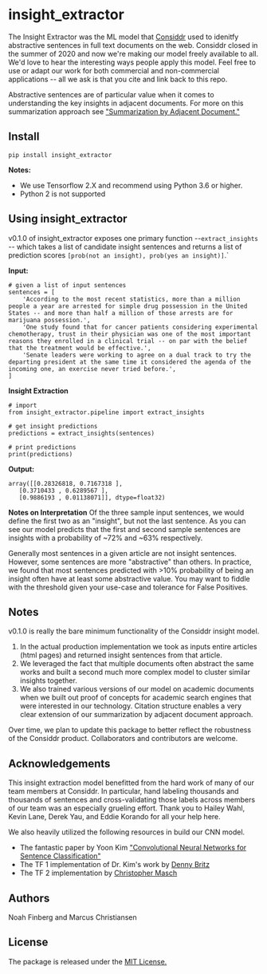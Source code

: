 # insight_extractor
The Insight Extractor was the ML model that [Considdr](https://medium.com/considdr-history) used to idenitfy abstractive sentences in full text documents on the web. Considdr closed in the summer of 2020 and now we're making our model freely available to all. We'd love to hear the interesting ways people apply this model. Feel free to use or adapt our work for both commercial and non-commercial applications -- all we ask is that you cite and link back to this repo.

Abstractive sentences are of particular value when it comes to understanding the key insights in adjacent documents. For more on this summarization approach see ["Summarization by Adjacent Document."](https://medium.com/considdr-history)

## Install

    pip install insight_extractor

  **Notes:** 
  - We use Tensorflow 2.X and recommend using Python 3.6 or higher.
  - Python 2 is not supported

## Using insight_extractor

v0.1.0 of insight_extractor exposes one primary function --`extract_insights` -- which takes a list of candidate insight sentences and returns  a list of prediction scores `[prob(not an insight), prob(yes an insight)]`.`

**Input:**

    # given a list of input sentences
    sentences = [
	    'According to the most recent statistics, more than a million people a year are arrested for simple drug possession in the United States -- and more than half a million of those arrests are for marijuana possession.',
	    'One study found that for cancer patients considering experimental chemotherapy, trust in their physician was one of the most important reasons they enrolled in a clinical trial -- on par with the belief that the treatment would be effective.',
	    'Senate leaders were working to agree on a dual track to try the departing president at the same time it considered the agenda of the incoming one, an exercise never tried before.',
    ]

**Insight Extraction**
    
    # import
    from insight_extractor.pipeline import extract_insights
    
    # get insight predictions
    predictions = extract_insights(sentences)
    
    # print predictions
    print(predictions)

**Output:**

    array([[0.28326818, 0.7167318 ],
       [0.3710433 , 0.6289567 ],
       [0.9886193 , 0.01138071]], dtype=float32)

  **Notes on Interpretation**
  Of the three sample input sentences, we would define the first two as an "insight", but not the last sentence. As you can see our model predicts that the first and second sample sentences are insights with a probability of ~72% and ~63% respectively. 

Generally most sentences in a given article are not insight sentences. However, some sentences are more "abstractive" than others. In practice, we found that most sentences predicted with >10% probability of being an insight often have at least some abstractive value. You may want to fiddle with the threshold given your use-case and tolerance for False Positives. 

## Notes
v0.1.0 is really the bare minimum functionality of the Considdr insight model. 
1. In the actual production implementation we took as inputs entire articles (html pages) and returned insight sentences from that article.
2. We leveraged the fact that multiple documents often abstract the same works and built a second much more complex model to cluster similar insights together.
3.  We also trained various versions of our model on academic documents when we built out proof of concepts for academic search engines that were interested in our technology. Citation structure enables a very clear extension of our summarization by adjacent document approach.

Over time, we plan to update this package to better reflect the robustness of the Considdr product. Collaborators and contributors are welcome. 

## Acknowledgements
This insight extraction model benefitted from the hard work of many of our team members at Considdr. In particular, hand labeling thousands and thousands of sentences and cross-validating those labels across members of our team was an especially grueling effort. Thank you to Hailey Wahl, Kevin Lane, Derek Yau, and Eddie Korando for all your help here.

We also heavily utilized the following resources in build our CNN model.

- The fantastic paper by Yoon Kim ["Convolutional Neural Networks for Sentence Classification"](https://arxiv.org/abs/1408.5882)
- The TF 1 implementation of Dr. Kim's work by [Denny Britz](http://www.wildml.com/2015/12/implementing-a-cnn-for-text-classification-in-tensorflow/)
- The TF 2 implementation by [Christopher Masch](https://github.com/cmasch/cnn-text-classification)
  

## Authors

Noah Finberg and Marcus Christiansen

## License

The package is released under the [MIT License.](https://opensource.org/licenses/MIT)
